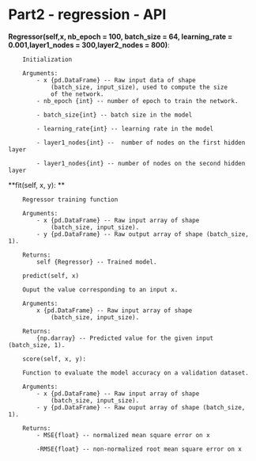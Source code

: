 # Part2 - regression - API

**Regressor(__self__,x, nb_epoch = 100, batch_size = 64, learning_rate = 0.001,layer1_nodes = 300,layer2_nodes = 800)**:  

        Initialization

        Arguments:
            - x {pd.DataFrame} -- Raw input data of shape 
                (batch_size, input_size), used to compute the size 
                of the network.
            - nb_epoch {int} -- number of epoch to train the network.

            - batch_size{int} -- batch size in the model

            - learning_rate{int} -- learning rate in the model

            - layer1_nodes{int} --  number of nodes on the first hidden layer

            - layer1_nodes{int} -- number of nodes on the second hidden layer
        
**fit(self, x, y):  **

        Regressor training function

        Arguments:
            - x {pd.DataFrame} -- Raw input array of shape 
                (batch_size, input_size).
            - y {pd.DataFrame} -- Raw output array of shape (batch_size, 1).

        Returns:
            self {Regressor} -- Trained model.  
            
        predict(self, x)

        Ouput the value corresponding to an input x.

        Arguments:
            x {pd.DataFrame} -- Raw input array of shape 
                (batch_size, input_size).

        Returns:
            {np.darray} -- Predicted value for the given input (batch_size, 1).  
            
        score(self, x, y):  

        Function to evaluate the model accuracy on a validation dataset.

        Arguments:
            - x {pd.DataFrame} -- Raw input array of shape 
                (batch_size, input_size).
            - y {pd.DataFrame} -- Raw ouput array of shape (batch_size, 1).

        Returns:
            - MSE{float} -- normalized mean square error on x

            -RMSE{float} -- non-normalized root mean square error on x
